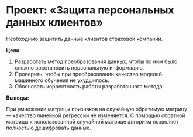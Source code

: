 # Проект: «Защита персональных данных клиентов»
Необходимо защитить данные клиентов страховой компании.

**Цели:** 

1. Разработать метод преобразования данных, чтобы по ним было сложно восстановить персональную информацию.
2. Проверить, чтобы при преобразовании качество моделей машинного обучения не ухудшилось.
2. Обосновать корректность работы разработанного метода.

**Выводы:**

При умножении матрицы признаков на случайную обратимую матрицу — качество линейной регрессии не изменяется.
С помощью обратной матрицы к использованной случайной матрице алгоритм позволяет полностью дешифровать данные.
